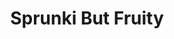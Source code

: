 ---
slug: sprunki-but-fruity-1652
title: Sprunki But Fruity
description: "Sprunki But Fruity is an exciting online game. Play for free directly in your browser!"
icon: /images/popular_mods/Sprunki But Fruity.png
url: https://wowtbc.net/sprunkin/sprunki-but-fruity/index.html
previewImage: /images/popular_mods/Sprunki But Fruity.png
type: popular mods

# SEO配置
seo:
  title: "Sprunki But Fruity - Play Free Online Game | Fun Browser Games"
  description: "Sprunki But Fruity - Play this fun online game for free in your browser. No download required!"
  ogImage: "/images/popular_mods/Sprunki But Fruity.png"
  keywords: "sprunki-but-fruity-1652, online game, browser game, free game, popular mods game, play online"

videoUrls:
  - https://www.youtube.com/embed/example1
  - https://www.youtube.com/embed/example2

whyPlay:
  title: "Why Play Sprunki But Fruity?"
  items:
    - "Immersive Gameplay: Sprunki But Fruity offers an engaging and immersive gaming experience that will keep you entertained for hours"
    - "Challenging Levels: Test your skills with increasingly difficult challenges and obstacles"
    - "Beautiful Graphics: Enjoy stunning visuals and smooth animations that bring the game world to life"
    - "Regular Updates: New content and features are added regularly to keep the game fresh and exciting"
    - "Free to Play: Experience all the fun without spending a penny"
    - "Community Features: Connect with other players, share strategies, and compete for high scores"
    - "Cross-Platform: Play on any device with a web browser, no downloads required"

features:
  title: "Key Features of Sprunki But Fruity"
  image: "/images/popular_mods/Sprunki But Fruity.png"
  items:
    - "Intuitive Controls: Easy to learn controls make Sprunki But Fruity accessible for players of all skill levels"
    - "Multiple Game Modes: Enjoy various gameplay options that provide different challenges and experiences"
    - "Character Customization: Personalize your gaming experience with unique characters and items"
    - "Achievement System: Complete special tasks to earn rewards and recognition"
    - "Leaderboards: Compete with players worldwide and see who can achieve the highest scores"

characteristics:
  title: "Game Characteristics"
  image: "/images/popular_mods/Sprunki But Fruity.png"
  items:
    - "Genre: Popular mods game with elements of strategy and skill"
    - "Difficulty: Suitable for both casual gamers and those seeking a challenge"
    - "Play Time: Quick sessions or extended gameplay, depending on your preference"
    - "Art Style: Vibrant and engaging visuals that enhance the gaming experience"
    - "Sound Design: Immersive audio that complements the gameplay perfectly"

info: "Sprunki But Fruity is an exciting online game that offers players a unique and engaging gaming experience. With its intuitive controls, stunning visuals, and challenging gameplay, Sprunki But Fruity provides hours of entertainment for players of all ages and skill levels. Whether you're looking for a quick gaming session during a break or an extended play session, Sprunki But Fruity delivers an immersive experience that will keep you coming back for more. The game features multiple levels of increasing difficulty, ensuring that players are constantly challenged as they progress. With regular updates adding new content and features, Sprunki But Fruity remains fresh and exciting, providing endless entertainment options for its growing community of players."

howToPlayIntro: "Welcome to Sprunki But Fruity! This guide will walk you through the basics and help you master the game. Whether you're a beginner or looking to improve your skills, these tips and instructions will enhance your gaming experience."

howToPlaySteps:
  - title: "Getting Started"
    description: "Begin your Sprunki But Fruity adventure by familiarizing yourself with the controls. Use your keyboard or mouse to navigate through the game interface. The tutorial will guide you through the basic mechanics and help you understand the objectives."
  - title: "Understanding the Objectives"
    description: "In Sprunki But Fruity, your main goal is to progress through levels by completing specific objectives. Each level presents unique challenges that require different strategies and approaches."
  - title: "Mastering the Controls"
    description: "Practice using the controls to improve your precision and reaction time. Sprunki But Fruity requires quick reflexes and strategic thinking to overcome obstacles and defeat opponents."
  - title: "Utilizing Power-ups"
    description: "Collect power-ups throughout the game to enhance your abilities and overcome difficult challenges. Each power-up offers unique advantages that can be crucial for success."
  - title: "Developing Strategies"
    description: "As you progress in Sprunki But Fruity, develop effective strategies for different scenarios. Analyze patterns, anticipate challenges, and adapt your approach to maximize your performance."

faq:
  title: "Frequently Asked Questions about Sprunki But Fruity"
  items:
    - question: "Is Sprunki But Fruity free to play?"
      answer: "Yes, Sprunki But Fruity is completely free to play directly in your web browser. No downloads or purchases are required to enjoy the full game experience."
    - question: "Can I play Sprunki But Fruity on mobile devices?"
      answer: "Yes, Sprunki But Fruity is optimized for both desktop and mobile play. You can enjoy the game on any device with a web browser and internet connection."
    - question: "Are there any in-game purchases?"
      answer: "While Sprunki But Fruity is free to play, there may be optional in-game purchases available for cosmetic items or additional features that don't affect core gameplay."
    - question: "How often is Sprunki But Fruity updated?"
      answer: "The developers regularly update Sprunki But Fruity with new content, features, and improvements based on player feedback and game performance."
    - question: "Can I play Sprunki But Fruity offline?"
      answer: "Currently, Sprunki But Fruity requires an internet connection to play as it's a browser-based online game."
    - question: "Is Sprunki But Fruity suitable for children?"
      answer: "Yes, Sprunki But Fruity is designed to be family-friendly and suitable for players of all ages."
    - question: "How do I report bugs or issues?"
      answer: "If you encounter any problems while playing Sprunki But Fruity, you can report them through the game's support page or contact the developers directly through their website."
    - question: "Still Have Questions?"
      answer: "If you have additional questions about Sprunki But Fruity that aren't covered in this FAQ, please visit our support center or contact our customer service team for assistance."
---